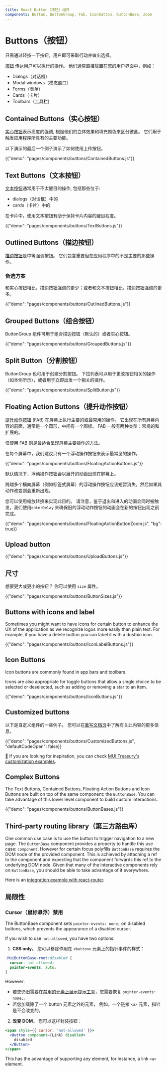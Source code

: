 ```yaml
---
title: React Button（按钮）组件
components: Button, ButtonGroup, Fab, IconButton, ButtonBase, Zoom
---
```


# Buttons（按钮）

<p class="description">只需通过轻按一下按钮，用户即可采取行动并做出选择。</p>

[按钮](https://material.io/design/components/buttons.html) 传达用户可以执行的操作。 他们通常直接放置在您的用户界面中，例如：

- Dialogs（对话框）
- Modal windows（模态窗口）
- Forms（表单）
- Cards（卡片）
- Toolbars（工具栏)

## Contained Buttons（实心按钮）

[实心按钮](https://material.io/design/components/buttons.html#contained-button)表示高度的强调, 根据他们的立体效果和填充颜色来区分彼此。 它们用于触发应用程序所具有的主要功能。

以下演示的最后一个例子演示了如何使用上传按钮。

{{"demo": "pages/components/buttons/ContainedButtons.js"}}

## Text Buttons（文本按钮）

[文本按钮](https://material.io/design/components/buttons.html#text-button)通常用于不太醒目的操作, 包括那些位于:

- dialogs（对话框）中的
- cards（卡片）中的

在卡片中，使用文本按钮有助于保持卡片内容的醒目程度。

{{"demo": "pages/components/buttons/TextButtons.js"}}

## Outlined Buttons（描边按钮）

[描边按钮](https://material.io/design/components/buttons.html#outlined-button)是中等强调按钮。 它们包含重要但在应用程序中的不是主要的那些操作。

### 备选方案

和实心按钮相比，描边按钮强调的更少；或者和文本按钮相比，描边按钮强调的更多。

{{"demo": "pages/components/buttons/OutlinedButtons.js"}}

## Grouped Buttons（组合按钮）

ButtonGroup 组件可用于组合描边按钮（默认的）或者实心按钮。

{{"demo": "pages/components/buttons/GroupedButtons.js"}}

## Split Button（分割按钮）

ButtonGroup 也可用于创建分割按钮。 下拉列表可以用于更改按钮相关的操作（如本例所示），或者用于立即出发一个相关的操作。

{{"demo": "pages/components/buttons/SplitButton.js"}}

## Floating Action Buttons（提升动作按钮）

[提升动作按钮](https://material.io/design/components/buttons-floating-action-button.html) (FAB) 在屏幕上执行主要的或最常用的操作。 它出现在所有屏幕内容的前面，通常是一个圆形，中间有一个图标。 FAB 一般有两种类型：常规的和扩展的。

仅使用 FAB 则是最适合呈现屏幕主要操作的方法。

在每个屏幕中，我们建议只有一个浮动操作按钮来表示最常见的操作。

{{"demo": "pages/components/buttons/FloatingActionButtons.js"}}

默认情况下，浮动操作按钮会以展开的动画出现在屏幕上。

跨越多个横向屏幕（例如标签式屏幕）的浮动操作按钮应该短暂消失，然后如果其动作改变则会重新出现。

您可以使用缩放转换来实现此目的。 请注意，鉴于退出和进入的动画会同时被触发，我们使用`enterDelay` 来确保旧的浮动动作按钮的动画会在新的按钮出现之前完成。

{{"demo": "pages/components/buttons/FloatingActionButtonZoom.js", "bg": true}}

## Upload button

{{"demo": "pages/components/buttons/UploadButtons.js"}}

## 尺寸

想要更大或更小的按钮？ 你可以使用 `size` 属性。

{{"demo": "pages/components/buttons/ButtonSizes.js"}}

## Buttons with icons and label

Sometimes you might want to have icons for certain button to enhance the UX of the application as we recognize logos more easily than plain text. For example, if you have a delete button you can label it with a dustbin icon.

{{"demo": "pages/components/buttons/IconLabelButtons.js"}}

## Icon Buttons

Icon buttons are commonly found in app bars and toolbars.

Icons are also appropriate for toggle buttons that allow a single choice to be selected or deselected, such as adding or removing a star to an item.

{{"demo": "pages/components/buttons/IconButtons.js"}}

## Customized buttons

以下是自定义组件的一些例子。 您可以在[重写文档页](/customization/components/)中了解有关此内容的更多信息。

{{"demo": "pages/components/buttons/CustomizedButtons.js", "defaultCodeOpen": false}}

👑 If you are looking for inspiration, you can check [MUI Treasury's customization examples](https://mui-treasury.com/components/button).

## Complex Buttons

The Text Buttons, Contained Buttons, Floating Action Buttons and Icon Buttons are built on top of the same component: the `ButtonBase`. You can take advantage of this lower level component to build custom interactions.

{{"demo": "pages/components/buttons/ButtonBases.js"}}

## Third-party routing library（第三方路由库）

One common use case is to use the button to trigger navigation to a new page. The `ButtonBase` component provides a property to handle this use case: `component`. However for certain focus polyfills `ButtonBase` requires the DOM node of the provided component. This is achieved by attaching a ref to the component and expecting that the component forwards this ref to the underlying DOM node. Given that many of the interactive components rely on `ButtonBase`, you should be able to take advantage of it everywhere.

Here is an [integration example with react-router](/guides/composition/#button).

## 局限性

### Cursor（鼠标悬浮）禁用

The ButtonBase component sets `pointer-events: none;` on disabled buttons, which prevents the appearance of a disabled cursor.

If you wish to use `not-allowed`, you have two options:

1. **CSS only**。 您可以移除作用在 `<button>` 元素上的指针事件的样式：

  ```css
  .MuiButtonBase-root:disabled {
    cursor: not-allowed;
    pointer-events: auto;
  }
  ```

However:

- 若您仍旧需要在[禁用的元素上展示提示工具](/components/tooltips/#disabled-elements)，您需要恢复 `pointer-events: none;`。
- 若您加载除了一个 button 元素之外的元素， 例如，一个链接 `<a>` 元素，指针是不会改变的。

2. **改变 DOM**。 您可以这样封装按钮：

  ```jsx
  <span style={{ cursor: 'not-allowed' }}>
    <Button component={Link} disabled>
      disabled
    </Button>
  </span>
  ```

This has the advantage of supporting any element, for instance, a link `<a>` element.